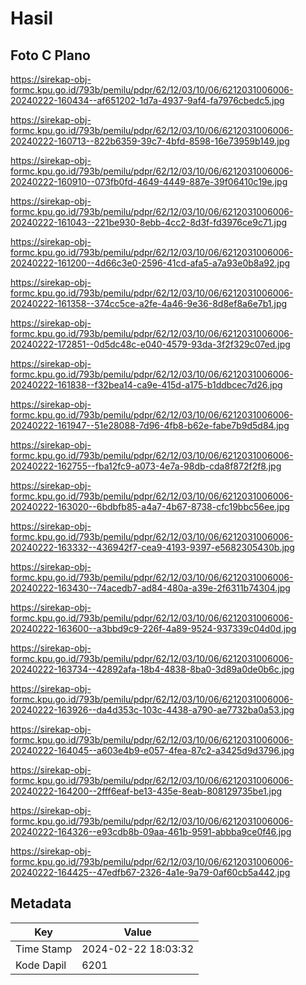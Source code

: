 # Hasil

## Foto C Plano

https://sirekap-obj-formc.kpu.go.id/793b/pemilu/pdpr/62/12/03/10/06/6212031006006-20240222-160434--af651202-1d7a-4937-9af4-fa7976cbedc5.jpg

https://sirekap-obj-formc.kpu.go.id/793b/pemilu/pdpr/62/12/03/10/06/6212031006006-20240222-160713--822b6359-39c7-4bfd-8598-16e73959b149.jpg

https://sirekap-obj-formc.kpu.go.id/793b/pemilu/pdpr/62/12/03/10/06/6212031006006-20240222-160910--073fb0fd-4649-4449-887e-39f06410c19e.jpg

https://sirekap-obj-formc.kpu.go.id/793b/pemilu/pdpr/62/12/03/10/06/6212031006006-20240222-161043--221be930-8ebb-4cc2-8d3f-fd3976ce9c71.jpg

https://sirekap-obj-formc.kpu.go.id/793b/pemilu/pdpr/62/12/03/10/06/6212031006006-20240222-161200--4d66c3e0-2596-41cd-afa5-a7a93e0b8a92.jpg

https://sirekap-obj-formc.kpu.go.id/793b/pemilu/pdpr/62/12/03/10/06/6212031006006-20240222-161358--374cc5ce-a2fe-4a46-9e36-8d8ef8a6e7b1.jpg

https://sirekap-obj-formc.kpu.go.id/793b/pemilu/pdpr/62/12/03/10/06/6212031006006-20240222-172851--0d5dc48c-e040-4579-93da-3f2f329c07ed.jpg

https://sirekap-obj-formc.kpu.go.id/793b/pemilu/pdpr/62/12/03/10/06/6212031006006-20240222-161838--f32bea14-ca9e-415d-a175-b1ddbcec7d26.jpg

https://sirekap-obj-formc.kpu.go.id/793b/pemilu/pdpr/62/12/03/10/06/6212031006006-20240222-161947--51e28088-7d96-4fb8-b62e-fabe7b9d5d84.jpg

https://sirekap-obj-formc.kpu.go.id/793b/pemilu/pdpr/62/12/03/10/06/6212031006006-20240222-162755--fba12fc9-a073-4e7a-98db-cda8f872f2f8.jpg

https://sirekap-obj-formc.kpu.go.id/793b/pemilu/pdpr/62/12/03/10/06/6212031006006-20240222-163020--6bdbfb85-a4a7-4b67-8738-cfc19bbc56ee.jpg

https://sirekap-obj-formc.kpu.go.id/793b/pemilu/pdpr/62/12/03/10/06/6212031006006-20240222-163332--436942f7-cea9-4193-9397-e5682305430b.jpg

https://sirekap-obj-formc.kpu.go.id/793b/pemilu/pdpr/62/12/03/10/06/6212031006006-20240222-163430--74acedb7-ad84-480a-a39e-2f6311b74304.jpg

https://sirekap-obj-formc.kpu.go.id/793b/pemilu/pdpr/62/12/03/10/06/6212031006006-20240222-163600--a3bbd9c9-226f-4a89-9524-937339c04d0d.jpg

https://sirekap-obj-formc.kpu.go.id/793b/pemilu/pdpr/62/12/03/10/06/6212031006006-20240222-163734--42892afa-18b4-4838-8ba0-3d89a0de0b6c.jpg

https://sirekap-obj-formc.kpu.go.id/793b/pemilu/pdpr/62/12/03/10/06/6212031006006-20240222-163926--da4d353c-103c-4438-a790-ae7732ba0a53.jpg

https://sirekap-obj-formc.kpu.go.id/793b/pemilu/pdpr/62/12/03/10/06/6212031006006-20240222-164045--a603e4b9-e057-4fea-87c2-a3425d9d3796.jpg

https://sirekap-obj-formc.kpu.go.id/793b/pemilu/pdpr/62/12/03/10/06/6212031006006-20240222-164200--2fff6eaf-be13-435e-8eab-808129735be1.jpg

https://sirekap-obj-formc.kpu.go.id/793b/pemilu/pdpr/62/12/03/10/06/6212031006006-20240222-164326--e93cdb8b-09aa-461b-9591-abbba9ce0f46.jpg

https://sirekap-obj-formc.kpu.go.id/793b/pemilu/pdpr/62/12/03/10/06/6212031006006-20240222-164425--47edfb67-2326-4a1e-9a79-0af60cb5a442.jpg


## Metadata

| Key        | Value               |
| ---------- | ------------------- |
| Time Stamp | 2024-02-22 18:03:32 |
| Kode Dapil | 6201                |



